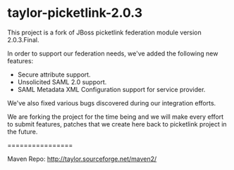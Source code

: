 taylor-picketlink-2.0.3
================

This project is a fork of JBoss picketlink federation module version 2.0.3.Final.

In order to support our federation needs, we've added the following new features:

* Secure attribute support.
* Unsolicited SAML 2.0 support.
* SAML Metadata XML Configuration support for service provider.

We've also fixed various bugs discovered during our integration efforts.

We are forking the project for the time being and we will make every effort to submit features,
patches that we create here back to picketlink project in the future.

================

Maven Repo: http://taylor.sourceforge.net/maven2/
